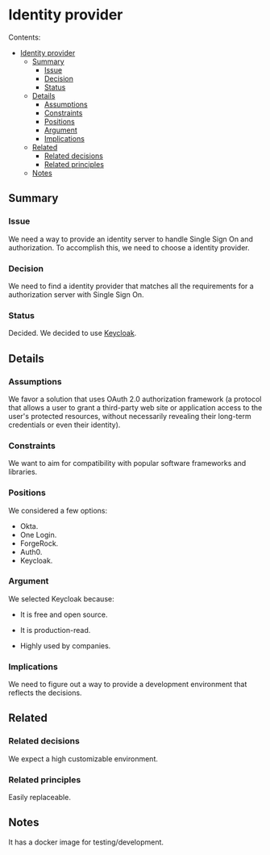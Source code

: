 # Identity provider

Contents:

- [Identity provider](#identity-provider)
  - [Summary](#summary)
    - [Issue](#issue)
    - [Decision](#decision)
    - [Status](#status)
  - [Details](#details)
    - [Assumptions](#assumptions)
    - [Constraints](#constraints)
    - [Positions](#positions)
    - [Argument](#argument)
    - [Implications](#implications)
  - [Related](#related)
    - [Related decisions](#related-decisions)
    - [Related principles](#related-principles)
  - [Notes](#notes)

## Summary

### Issue

We need a way to provide an identity server to handle Single Sign On and authorization. To accomplish this, we need to choose a identity provider.

### Decision

We need to find a identity provider that matches all the requirements for a authorization server with Single Sign On.

### Status

Decided. We decided to use [Keycloak](https://www.keycloak.org/).

## Details

### Assumptions

We favor a solution that uses OAuth 2.0 authorization framework (a protocol that allows a user to grant a third-party web site or application access to the user's protected resources, without necessarily revealing their long-term credentials or even their identity).

### Constraints

We want to aim for compatibility with popular software frameworks and libraries.

### Positions

We considered a few options:

- Okta.
- One Login.
- ForgeRock.
- Auth0.
- Keycloak.

### Argument

We selected Keycloak because:

- It is free and open source.

- It is production-read.

- Highly used by companies.

### Implications

We need to figure out a way to provide a development environment that reflects the decisions.

## Related

### Related decisions

We expect a high customizable environment.

### Related principles

Easily replaceable.

## Notes

It has a docker image for testing/development.